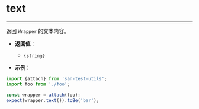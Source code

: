 # text
---

返回 `Wrapper` 的文本内容。

* **返回值**：

    - `{string}`

* **示例**：

```js
import {attach} from 'san-test-utils';
import foo from './foo';

const wrapper = attach(foo);
expect(wrapper.text()).toBe('bar');
```
